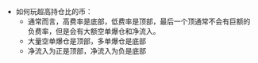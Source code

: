 - 如何玩超高持仓比的币：
	- 通常而言，高费率是底部，低费率是顶部，最后一个顶通常不会有巨额的负费率，但是会有大额空单爆仓和净流入。
	- 大量空单爆仓是顶部，多单爆仓是底部
	- 净流入为正是顶部，净流入为负是底部
